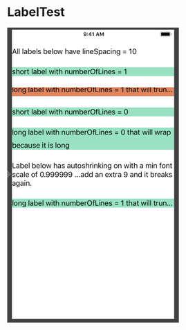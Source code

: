 # LabelTest

![image](https://raw.githubusercontent.com/stephsharp/LabelTest/master/screenshot.png)
